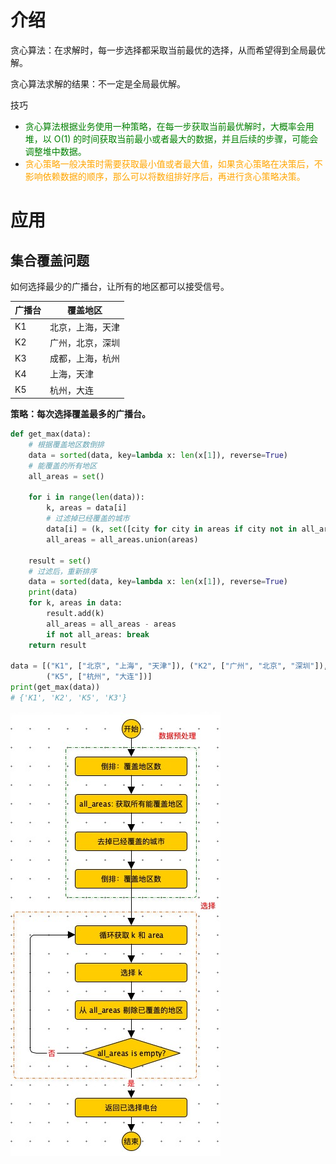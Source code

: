 # 介绍

贪心算法：在求解时，每一步选择都采取当前最优的选择，从而希望得到全局最优解。

贪心算法求解的结果：不一定是全局最优解。

技巧

- <font color=green>贪心算法根据业务使用一种策略，在每一步获取当前最优解时，大概率会用堆，以 O(1) 的时间获取当前最小或者最大的数据，并且后续的步骤，可能会调整堆中数据。</font>
- <font color=orange>贪心策略一般决策时需要获取最小值或者最大值，如果贪心策略在决策后，不影响依赖数据的顺序，那么可以将数组排好序后，再进行贪心策略决策。</font>



# 应用

## 集合覆盖问题

如何选择最少的广播台，让所有的地区都可以接受信号。

| 广播台 | 覆盖地区         |
| ------ | ---------------- |
| K1     | 北京，上海，天津 |
| K2     | 广州，北京，深圳 |
| K3     | 成都，上海，杭州 |
| K4     | 上海，天津       |
| K5     | 杭州，大连       |

**策略：每次选择覆盖最多的广播台。**

```python
def get_max(data):
    # 根据覆盖地区数倒排
    data = sorted(data, key=lambda x: len(x[1]), reverse=True)
    # 能覆盖的所有地区
    all_areas = set()

    for i in range(len(data)):
        k, areas = data[i]
        # 过滤掉已经覆盖的城市
        data[i] = (k, set([city for city in areas if city not in all_areas]))
        all_areas = all_areas.union(areas)

    result = set()
    # 过滤后，重新排序
    data = sorted(data, key=lambda x: len(x[1]), reverse=True)
    print(data)
    for k, areas in data:
        result.add(k)
        all_areas = all_areas - areas
        if not all_areas: break
    return result

data = [("K1", ["北京", "上海", "天津"]), ("K2", ["广州", "北京", "深圳"]), ("K3", ["成都", "上海", "杭州"]), ("K4", ["上海", "天津"]),
        ("K5", ["杭州", "大连"])]
print(get_max(data))
# {'K1', 'K2', 'K5', 'K3'}
```



![](images/20200430133752.jpg)



